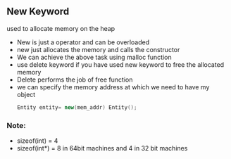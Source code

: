 ## New Keyword 
used to allocate memory on the heap 
* New is just a operator and can be overloaded 
* new just allocates the memory and calls the constructor
* We can achieve the above task using malloc function 
* use delete keyword if you have used new keyword to free the allocated memory 
* Delete performs the job of free function 
* we can specify the memory address at which we need to have my object 
    ```cpp
    Entity entity= new(mem_addr) Entity();
    ```

### Note:
* sizeof(int) = 4
* sizeof(int*) = 8 in 64bit machines and 4 in 32 bit machines 